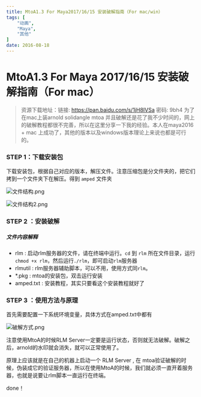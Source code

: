```yaml
---
title: MtoA1.3 For Maya2017/16/15 安装破解指南（For mac/win）
tags: [
    "动画",
    "Maya",
    "其他"
]
date: 2016-08-18
---
```


# MtoA1.3 For Maya 2017/16/15 安装破解指南（For mac）

> 资源下载地址：链接: https://pan.baidu.com/s/1jH8IVSa 密码: 9bh4
> 为了在mac上装arnold solidangle mtoa 并且破解还是花了我不少时间的，网上的破解教程都很不完善，所以在这里分享一下我的经验。本人在maya2016 + mac 上成功了，其他的版本以及windows版本理论上来说也都是可行的。

### STEP 1：下载安装包
下载安装包，根据自己对应的版本，解压文件。注意压缩包是分文件夹的，把它们拷到一个文件夹下在解压。得到 `amped` 文件夹


![文件结构.png](http://upload-images.jianshu.io/upload_images/2563527-40a904a2cfe1609c.png?imageMogr2/auto-orient/strip%7CimageView2/2/w/1240)

![文件结构2.png](http://upload-images.jianshu.io/upload_images/2563527-1dc6f2acfd933241.png?imageMogr2/auto-orient/strip%7CimageView2/2/w/1240)

### STEP 2 ：安装破解
##### 文件内容解释
- rlm : 启动rlm服务器的文件，请在终端中运行。`cd` 到 `rlm` 所在文件目录，运行 `chmod +x rlm`，然后运行`./rlm`，即可启动`rlm`服务器
- rlmutil : rlm服务器辅助脚本，可以不用，使用方式同`rlm`。
- *.pkg : mtoa的安装包，双击运行安装
- amped.txt : 安装教程，其实只要看这个安装教程就好了

### STEP 3 ：使用方法与原理
首先需要配置一下系统环境变量，具体方式在amped.txt中都有

![破解方式.png](http://upload-images.jianshu.io/upload_images/2563527-e459c720441661ed.png?imageMogr2/auto-orient/strip%7CimageView2/2/w/1240)

注意使用MtoA的时候RLM Server一定要是运行状态，否则就无法破解。破解之后，arnold的水印就会消失，就可以正常使用了。


原理上应该就是在自己的机器上启动一个 RLM Server , 在 mtoa验证破解的时候，伪装成它的验证服务器，所以在使用MtoA的时候，我们就必须一直开着服务器，也就是说要让rlm脚本一直运行在终端。

done！
